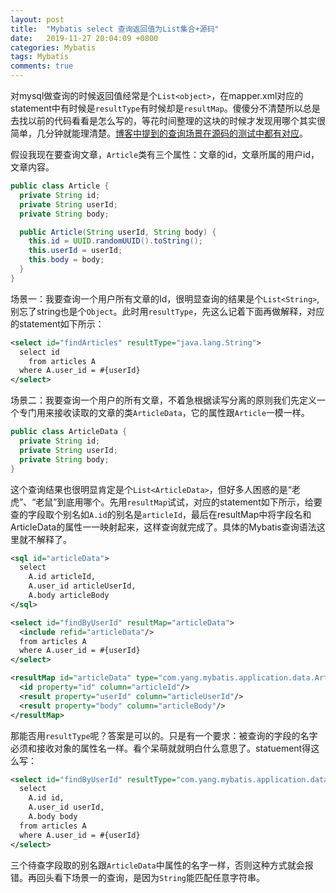 ```yaml
---
layout: post
title:  "Mybatis select 查询返回值为List集合+源码"
date:   2019-11-27 20:04:09 +0800
categories: Mybatis
tags: Mybatis
comments: true
---
```


对mysql做查询的时候返回值经常是个`List<object>`，在mapper.xml对应的statement中有时候是`resultType`有时候却是`resultMap`。傻傻分不清楚所以总是去找以前的代码看看是怎么写的，等花时间整理的这块的时候才发现用哪个其实很简单，几分钟就能理清楚。[博客中提到的查询场景在源码的测试中都有对应](https://pan.baidu.com/s/1UG9YPDohEFBPtP-3fnOpOQ)。

假设我现在要查询文章，`Article`类有三个属性：文章的id，文章所属的用户id，文章内容。

```java
public class Article {
  private String id;
  private String userId;
  private String body;

  public Article(String userId, String body) {
    this.id = UUID.randomUUID().toString();
    this.userId = userId;
    this.body = body;
  }
}
```

场景一：我要查询一个用户所有文章的Id，很明显查询的结果是个`List<String>`,别忘了string也是个`Object`。此时用`resultType`，先这么记着下面再做解释，对应的statement如下所示：

```xml
<select id="findArticles" resultType="java.lang.String">
  select id
  	from articles A
  where A.user_id = #{userId}
</select>
```

场景二：我要查询一个用户的所有文章，不着急根据读写分离的原则我们先定义一个专门用来接收读取的文章的类`ArticleData`，它的属性跟`Article`一模一样。

```java
public class ArticleData {
  private String id;
  private String userId;
  private String body;
}
```

这个查询结果也很明显肯定是个`List<ArticleData>`，但好多人困惑的是“老虎”、“老鼠”到底用哪个。先用`resultMap`试试，对应的statement如下所示，给要查的字段取个别名如`A.id`的别名是`articleId`，最后在resultMap中将字段名和ArticleData的属性一一映射起来，这样查询就完成了。具体的Mybatis查询语法这里就不解释了。

```xml
<sql id="articleData">
  select
    A.id articleId,
    A.user_id articleUserId,
    A.body articleBody
</sql>

<select id="findByUserId" resultMap="articleData">
  <include refid="articleData"/>
  from articles A
  where A.user_id = #{userId}
</select>

<resultMap id="articleData" type="com.yang.mybatis.application.data.ArticleData">
  <id property="id" column="articleId"/>
  <result property="userId" column="articleUserId"/>
  <result property="body" column="articleBody"/>
</resultMap>
```

那能否用`resultType`呢？答案是可以的。只是有一个要求：被查询的字段的名字必须和接收对象的属性名一样。看个呆萌就就明白什么意思了。statuement得这么写：

```xml
<select id="findByUserId" resultType="com.yang.mybatis.application.data.ArticleData">
  select
    A.id id,
    A.user_id userId,
    A.body body
  from articles A
  where A.user_id = #{userId}
</select>
```

三个待查字段取的别名跟`ArticleData`中属性的名字一样，否则这种方式就会报错。再回头看下场景一的查询，是因为`String`能匹配任意字符串。